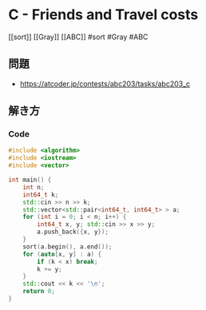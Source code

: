 # C - Friends and Travel costs
[[sort]] [[Gray]] [[ABC]]
#sort #Gray #ABC 

## 問題
- https://atcoder.jp/contests/abc203/tasks/abc203_c

## 解き方
### Code
```c++
#include <algorithm>
#include <iostream>
#include <vector>

int main() {
    int n;
    int64_t k;
    std::cin >> n >> k;
    std::vector<std::pair<int64_t, int64_t> > a;
    for (int i = 0; i < n; i++) {
        int64_t x, y; std::cin >> x >> y;
        a.push_back({x, y});
    }
    sort(a.begin(), a.end());
    for (auto[x, y] : a) {
        if (k < x) break;
        k += y;
    }
    std::cout << k << '\n';
    return 0;
}
```